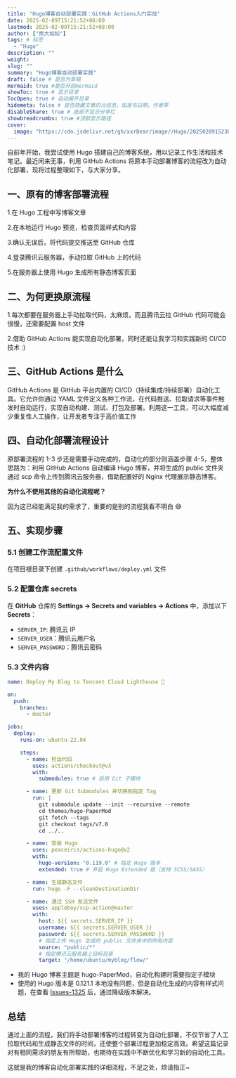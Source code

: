 ```yaml
---
title: "Hugo博客自动部署实践：GitHub Actions入门实战"
date: 2025-02-09T15:21:52+08:00
lastmod: 2025-02-09T15:21:52+08:00
author: ["熊大如如"]
tags: # 标签
  - "Hugo"
description: ""
weight:
slug: ""
summary: "Hugo博客自动部署实践"
draft: false # 是否为草稿
mermaid: true #是否开启mermaid
showToc: true # 显示目录
TocOpen: true # 自动展开目录
hidemeta: false # 是否隐藏文章的元信息，如发布日期、作者等
disableShare: true # 底部不显示分享栏
showbreadcrumbs: true #顶部显示路径
cover:
  image: "https://cdn.jsdelivr.net/gh/xxrBear/image//Hugo/202502091523060.png" # 文章的图片
---
```


自前年开始，我尝试使用 Hugo 搭建自己的博客系统，用以记录工作生活和技术笔记。最近闲来无事，利用 GitHub Actions 将原本手动部署博客的流程改为自动化部署，现将过程整理如下，与大家分享。

## 一、原有的博客部署流程

1.在 Hugo 工程中写博客文章

2.在本地运行 Hugo 预览，检查页面样式和内容

3.确认无误后，将代码提交推送至 GitHub 仓库

4.登录腾讯云服务器，手动拉取 GitHub 上的代码

5.在服务器上使用 Hugo 生成所有静态博客页面

## 二、为何更换原流程

1.每次都要在服务器上手动拉取代码，太麻烦，而且腾讯云拉 GitHub 代码可能会很慢，还需要配置 host 文件

2.借助 GitHub Actions 能实现自动化部署，同时还能让我学习和实践新的 CI/CD 技术 :)

## 三、GitHub Actions 是什么

GitHub Actions 是 GitHub 平台内置的 CI/CD（持续集成/持续部署）自动化工具。它允许你通过 YAML 文件定义各种工作流，在代码推送、拉取请求等事件触发时自动运行，实现自动构建、测试、打包及部署。利用这一工具，可以大幅度减少重复性人工操作，让开发者专注于高价值工作

## 四、自动化部署流程设计

原部署流程的 1-3 步还是需要手动完成的，自动化的部分则涵盖步骤 4-5，整体思路为：利用 GitHub Actions 自动编译 Hugo 博客，并将生成的 public 文件夹通过 scp 命令上传到腾讯云服务器，借助配置好的 Nginx 代理展示静态博客。

**为什么不使用其他的自动化流程呢？**

因为这已经能满足我的需求了，重要的是别的流程我看不明白 😅

## 五、实现步骤

### 5.1 创建工作流配置文件

在项目根目录下创建 `.github/workflows/deploy.yml` 文件

### 5.2 配置仓库 secrets

在 **GitHub** 仓库的 **Settings → Secrets and variables → Actions** 中，添加以下 **Secrets**：

- `SERVER_IP`: 腾讯云 IP
- `SERVER_USER`：腾讯云用户名
- `SERVER_PASSWORD`：腾讯云密码

### 5.3 文件内容

```yaml
name: Deploy My Blog to Tencent Cloud Lighthouse 🚀

on:
  push:
    branches:
      - master

jobs:
  deploy:
    runs-on: ubuntu-22.04

    steps:
      - name: 检出代码
        uses: actions/checkout@v3
        with:
          submodules: true # 启用 Git 子模块

      - name: 更新 Git Submodules 并切换到指定 Tag
        run: |
          git submodule update --init --recursive --remote
          cd themes/hugo-PaperMod
          git fetch --tags
          git checkout tags/v7.0
          cd ../..

      - name: 安装 Hugo
        uses: peaceiris/actions-hugo@v2
        with:
          hugo-version: "0.119.0" # 指定 Hugo 版本
          extended: true # 开启 Hugo Extended 版（支持 SCSS/SASS）

      - name: 生成静态文件
        run: hugo -F --cleanDestinationDir

      - name: 通过 SSH 发送文件
        uses: appleboy/scp-action@master
        with:
          host: ${{ secrets.SERVER_IP }}
          username: ${{ secrets.SERVER_USER }}
          password: ${{ secrets.SERVER_PASSWORD }}
          # 指定上传 Hugo 生成的 public 文件夹中的所有内容
          source: "public/*"
          # 指定腾讯云服务器上目标目录
          target: "/home/ubuntu/myblog/flow/"
```

- 我的 Hugo 博客主题是 hugo-PaperMod，自动化构建时需要指定子模块
- 使用的 Hugo 版本是 0.121.1 本地没有问题，但是自动化生成的内容有样式问题，在查看 [Issues-1325](https://github.com/adityatelange/hugo-PaperMod/issues/1325) 后，通过降级版本解决。

## 总结

通过上面的流程，我们将手动部署博客的过程转变为自动化部署，不仅节省了人工拉取代码和生成静态文件的时间，还使整个部署过程更加稳定高效。希望这篇记录对有相同需求的朋友有所帮助，也期待在实践中不断优化和学习新的自动化工具。

这就是我的博客自动化部署实践的详细流程，不足之处，烦请指正~
